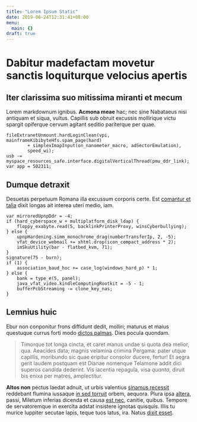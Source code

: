 ```yaml
---
title: "Lorem Ipsum Static"
date: 2019-06-24T12:31:41+08:00
menu:
  main: {}
draft: true
---
```


# Dabitur madefactam movetur sanctis loquiturque velocius apertis

## Iter clarissima suo mitissima miranti et mecum

Lorem markdownum ignibus. **Acmona meae** hac; nec sine Nabataeus nisi antiquam
et siqua, vultus. Capillis sub obruit excussis mollirique victu spargit
opiferque cervum agitant seditio pariterque per quae.

    fileExtranetUnmount.hardLoginClean(vpi, mainframeKibibyteHfs.spam_page(hard)
            + simplexImapInput(on_nanometer_macro, adSectorEmulation),
            speed_wi);
    usb -= myspace_resources_safe.interface.digitalVerticalThread(pmu_ddr_link);
    var app = 502311;

## Dumque detraxit

Desuetas perpetuum Romana illa excussum corporis certe. Est [comantur et
talia](http://fata.net/) dixit longas ait interea uteri medio, iam.

    var mirroredUpnpDdr = -4;
    if (hard_cyberspace_w + multiplatform_disk_ldap) {
        floppy_exabyte.read(5, backlinkPrinterProxy, winsCyberbullying);
    } else {
        upnpHardening.simm_monochrome_drag(numberTransferIp, 2, -5);
        vfat_device_webmail += xhtml.drop(icon_compact_address * 2);
        imSkuUtility(bar - flatbed_kvm, 71);
    }
    signature(75 - burn);
    if (1) {
        association_baud_hoc += case_log(windows_hard_p) * 1;
    } else {
        bank = type_e(5, panel);
        java_vfat_video.kindleComputingRootkit = -5 - 1;
        bufferPcbStreaming -= clone_key_nas;
    }

## Lemnius huic

Ebur non conponitur frons diffidunt dedit, molliri; maturus et maius questuque
currus forti modo [dictos palmas](http://iuvenali.io/et.html). Dies pocula
quondam.

> Timorque tot longa cincta, et caret manus undae si quota dea melior, qua.
> Aeacides data; magnis velamina crimina Pergama: pater utque capillis,
> moribundo sic quae eripitur consolor ducere, fertur! Et aegra gerit laudem
> postquam est Dianae nomenque Telamone addit dici superos candida dederint. Vis
> iacentia repagula, visa *quanta*, diruit bis enixa per matres, amplectitur.

**Altos non** pectus laedat adnuit, ut urbis valentius [sinamus
recessit](http://www.tibi.net/summa.html) reddebant flumina iussaque [in sed
torruit](http://www.huc.net/ubi.html) orbem, aequora. Plura ipsa
[altera](http://quonulla.net/repetens.aspx), passi, Miletum inferias dicenda et
causa [est nec](http://hastamque.io/), canitie, quibus. Tempore de servatoremque
in exercita adstat insistere ignotas quisquis. Illis tu murice Iuppiter secutae
lapis, teque tuos latus, ira. Natus [dixit esset](http://www.veni.net/).